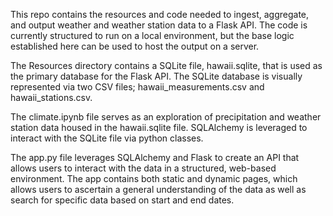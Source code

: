 This repo contains the resources and code needed to ingest, aggregate, and output weather and weather station data to a Flask API. The code is currently structured to run on a local environment, but the base logic established here can be used to host the output on a server.

The Resources directory contains a SQLite file, hawaii.sqlite, that is used as the primary database for the Flask API. The SQLite database is visually represented via two CSV files; hawaii_measurements.csv and hawaii_stations.csv.

The climate.ipynb file serves as an exploration of precipitation and weather station data housed in the hawaii.sqlite file. SQLAlchemy is leveraged to interact with the SQLite file via python classes.

The app.py file leverages SQLAlchemy and Flask to create an API that allows users to interact with the data in a structured, web-based environment. The app contains both static and dynamic pages, which allows users to ascertain a general understanding of the data as well as search for specific data based on start and end dates.
